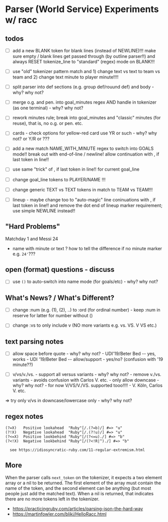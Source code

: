 #  Parser (World Service) Experiments  w/ racc 


## todos

- [ ]  add a new BLANK token for blank lines (instead of NEWLINE)!!!
         make sure empty / blank lines get passed through (by outline parser!!)
         and always RESET tokenize_line to "standard" (regex) mode on BLANK!!!  


- [ ]  use "old" tokenizer pattern match
         and 1) change  text vs text  to  team vs team
         and 2) change  text minute   to  player minute!!!!


- [ ]  split parser into def sections (e.g. group def/rouund def) 
           and  body - why? why not?

- [ ]   merge o.g. and pen. into goal_minutes regex
          AND handle in tokenizer (as one terminal) - why? why not?

- [ ]   rework minutes rule;
        break into goal_minutes and "classic" minutes (for reuse),
          that is, no o.g. or pen. etc.

- [ ]   cards - check options for yellow-red card
           use YR or such - why? why not? or Y/R or ???

- [ ]  add a new match NAME_WITH_MINUTE regex
         to switch into GOALS mode!!
           break out with end-of-line / newline!
       allow continuation with , if last token in line!!

- [ ]  use same "trick" of , if last token in line!!
         for current goal_line

- [ ]  change goal_line tokens to PLAYER/NAME !!!
- [ ]  change generic TEXT vs TEXT tokens in match 
         to TEAM vs TEAM!!!

- [ ]  lineup - maybe change too to "auto-magic" 
           line coninuations with , if last token in line!!
            and remove the dot end of lineup marker requirement;
             use simple NEWLINE instead!!


## "Hard Problems"

Matchday 1    and Messi 24

-  name with minute   or text ?
    how to tell the difference if no minute marker e.g. `24'`??? 


## open (format) questions - discuss

- [ ]   use `()` to auto-switch into name mode (for goals/etc) - why? why not?



## What's News? / What's Different?


- [ ]  change :num (e.g. (1), (2), ..)  to :ord  (for ordinal number)
       - keep :num in reserve for latter for number without ()

- [ ]  change :vs  to only include  v  (NO more variants e.g. vs. VS. V VS etc.)


## text parsing notes

- [ ]  allow space before quote - why? why not?
       - UDI'19/Beter Bed     -- yes, works
       - UDI '19/Beter Bed    -- allow/support - yes/no?   (confusion with '19 minute??)


- [ ]  v/vs/v./vs.  - support all versus variants - why? why not?
       - remove  v./vs. variants - avoids confusion with Carlos V. etc.
       - only allow downcase - why? why not?
       - for now V/VS/V./VS.  supported tooo!!!!
         - V. Köln, Carlos V. etc.

=>  try only v/vs in downcase/lowercase only - why? why not?



## regex notes

```
(?=X)	Positive lookahead	"Ruby"[/.(?=b)/] #=> "u"
(?!X)	Negative lookahead	"Ruby"[/.(?!u)/] #=> "u"
(?<=X)	Positive lookbehind	"Ruby"[/(?<=u)./] #=> "b"
(?<!X)	Negative lookbehind	"Ruby"[/(?<!R|^)./] #=> "b"

  see https://idiosyncratic-ruby.com/11-regular-extremism.html
```


## More

When the parser calls `next_token` on the tokenizer, 
it expects a two element array or a nil to be returned. 
The first element of the array must contain the name of the token, 
and the second element can be anything (but most people just add the matched text). 
When a nil is returned, that indicates there are no more tokens 
left in the tokenizer.

- <https://practicingruby.com/articles/parsing-json-the-hard-way>
- <https://martinfowler.com/bliki/HelloRacc.html>






